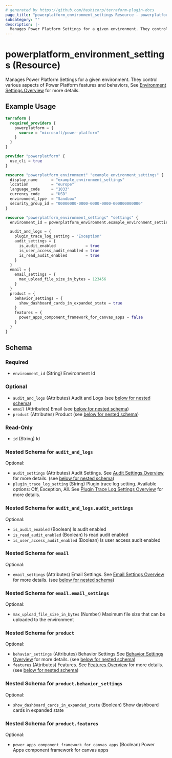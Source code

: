 ```yaml
---
# generated by https://github.com/hashicorp/terraform-plugin-docs
page_title: "powerplatform_environment_settings Resource - powerplatform"
subcategory: ""
description: |-
  Manages Power Platform Settings for a given environment. They control various aspects of Power Platform features and behaviors, See Environment Settings Overview https://learn.microsoft.com/en-us/power-platform/admin/admin-settings for more details.
---
```


# powerplatform_environment_settings (Resource)

Manages Power Platform Settings for a given environment. They control various aspects of Power Platform features and behaviors, See [Environment Settings Overview](https://learn.microsoft.com/en-us/power-platform/admin/admin-settings) for more details.

## Example Usage

```terraform
terraform {
  required_providers {
    powerplatform = {
      source = "microsoft/power-platform"
    }
  }
}

provider "powerplatform" {
  use_cli = true
}

resource "powerplatform_environment" "example_environment_settings" {
  display_name      = "example_environment_settings"
  location          = "europe"
  language_code     = "1033"
  currency_code     = "USD"
  environment_type  = "Sandbox"
  security_group_id = "00000000-0000-0000-0000-000000000000"
}

resource "powerplatform_environment_settings" "settings" {
  environment_id = powerplatform_environment.example_environment_settings.id

  audit_and_logs = {
    plugin_trace_log_setting = "Exception"
    audit_settings = {
      is_audit_enabled             = true
      is_user_access_audit_enabled = true
      is_read_audit_enabled        = true
    }
  }
  email = {
    email_settings = {
      max_upload_file_size_in_bytes = 123456
    }
  }
  product = {
    behavior_settings = {
      show_dashboard_cards_in_expanded_state = true
    }
    features = {
      power_apps_component_framework_for_canvas_apps = false
    }
  }
}
```

<!-- schema generated by tfplugindocs -->
## Schema

### Required

- `environment_id` (String) Environment Id

### Optional

- `audit_and_logs` (Attributes) Audit and Logs (see [below for nested schema](#nestedatt--audit_and_logs))
- `email` (Attributes) Email (see [below for nested schema](#nestedatt--email))
- `product` (Attributes) Product (see [below for nested schema](#nestedatt--product))

### Read-Only

- `id` (String) Id

<a id="nestedatt--audit_and_logs"></a>
### Nested Schema for `audit_and_logs`

Optional:

- `audit_settings` (Attributes) Audit Settings. See [Audit Settings Overview](https://learn.microsoft.com/en-us/power-platform/admin/system-settings-dialog-box-auditing-tab) for more details. (see [below for nested schema](#nestedatt--audit_and_logs--audit_settings))
- `plugin_trace_log_setting` (String) Plugin trace log setting. Available options: Off, Exception, All. See [Plugin Trace Log Settings Overview](https://learn.microsoft.com/en-us/power-apps/developer/data-platform/logging-tracing) for more details.

<a id="nestedatt--audit_and_logs--audit_settings"></a>
### Nested Schema for `audit_and_logs.audit_settings`

Optional:

- `is_audit_enabled` (Boolean) Is audit enabled
- `is_read_audit_enabled` (Boolean) Is read audit enabled
- `is_user_access_audit_enabled` (Boolean) Is user access audit enabled



<a id="nestedatt--email"></a>
### Nested Schema for `email`

Optional:

- `email_settings` (Attributes) Email Settings. See [Email Settings Overview](https://learn.microsoft.com/en-us/power-platform/admin/settings-email) for more details. (see [below for nested schema](#nestedatt--email--email_settings))

<a id="nestedatt--email--email_settings"></a>
### Nested Schema for `email.email_settings`

Optional:

- `max_upload_file_size_in_bytes` (Number) Maximum file size that can be uploaded to the environment



<a id="nestedatt--product"></a>
### Nested Schema for `product`

Optional:

- `behavior_settings` (Attributes) Behavior Settings.See [Behavior Settings Overview](https://learn.microsoft.com/en-us/power-platform/admin/settings-behavior) for more details. (see [below for nested schema](#nestedatt--product--behavior_settings))
- `features` (Attributes) Features. See [Features Overview](https://learn.microsoft.com/en-us/power-platform/admin/settings-features) for more details. (see [below for nested schema](#nestedatt--product--features))

<a id="nestedatt--product--behavior_settings"></a>
### Nested Schema for `product.behavior_settings`

Optional:

- `show_dashboard_cards_in_expanded_state` (Boolean) Show dashboard cards in expanded state


<a id="nestedatt--product--features"></a>
### Nested Schema for `product.features`

Optional:

- `power_apps_component_framework_for_canvas_apps` (Boolean) Power Apps component framework for canvas apps

